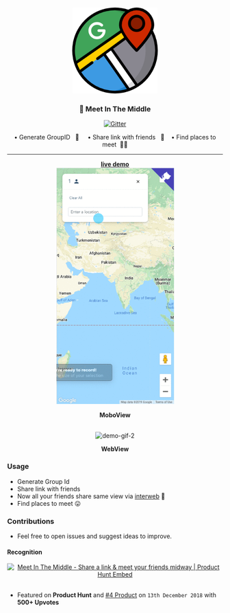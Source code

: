 <p align="center">
  <a href="" rel="noopener">
 <img width=200px height=200px src="./assets/icons/google-maps.png" alt="Maps-logo"></a>
</p>
<h3 align="center">👬 Meet In The Middle</h3>

<div align="center">

[![Gitter](https://badges.gitter.im/mitm-js/community.svg)](https://gitter.im/mitm-js/community?utm_source=badge&utm_medium=badge&utm_campaign=pr-badge)

</div>

<p align="center"> • Generate GroupID &nbsp; 🔖 &nbsp; &nbsp; • Share link with friends &nbsp; 📢 &nbsp; &nbsp;• Find places to meet &nbsp;🍴🥓
    <br> 
</p>

<hr>

<div align="center">
    <b>
        <a href="https://inishchith.github.io/MeetInTheMiddle/">
            live demo
        </a> 
    </b>
    <br> 
    <img src ="./assets/meetInTheMiddle-2.gif" width=275px alt="demo-gif-1">
    <p> <b> MoboView </b><p>
    <br>
    <img src ="./assets/meetInTheMiddle.gif" width=700px alt="demo-gif-2">
    <p> <b> WebView </b> <p>
</div>

### Usage

- Generate Group Id
- Share link with friends
- Now all your friends share same view via [interweb](https://www.pubnub.com/) 🎉
- Find places to meet 😛

### Contributions

- Feel free to open issues and suggest ideas to improve.

#### Recognition

<div align="center">
<a href="https://www.producthunt.com/posts/meet-in-the-middle?utm_source=badge-featured&utm_medium=badge&utm_souce=badge-meet-in-the-middle" target="_blank"><img src="https://api.producthunt.com/widgets/embed-image/v1/featured.svg?post_id=141173&theme=dark" alt="Meet In The Middle - Share a link & meet your friends midway | Product Hunt Embed" style="width: 250px; height: 54px;" width="250px" height="54px" />
</a>
</div>
<br>

- Featured on **Product Hunt** and [#4 Product](https://www.producthunt.com/posts/meet-in-the-middle) on `13th December 2018` with **500+ Upvotes**

